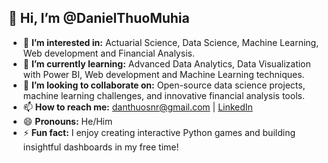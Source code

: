 ## 👋 Hi, I’m @DanielThuoMuhia

- 👀 **I’m interested in:** Actuarial Science, Data Science, Machine Learning, Web development and Financial Analysis.
- 🌱 **I’m currently learning:** Advanced Data Analytics, Data Visualization with Power BI, Web development and Machine Learning techniques.
- 💞️ **I’m looking to collaborate on:** Open-source data science projects, machine learning challenges, and innovative financial analysis tools.
- 📫 **How to reach me:** [danthuosnr@gmail.com](mailto:danthuosnr@gmail.com) | [LinkedIn](https://www.linkedin.com/in/danielthuo/)
- 😄 **Pronouns:** He/Him
- ⚡ **Fun fact:** I enjoy creating interactive Python games and building insightful dashboards in my free time!

<!---
DanielThuoMuhia/DanielThuoMuhia is a ✨ special ✨ repository because its `README.md` (this file) appears on your GitHub profile.
You can click the Preview link to take a look at your changes.
--->
